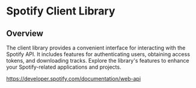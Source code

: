 # Spotify Client Library

## Overview

The client library provides a convenient interface for interacting with the Spotify API. It includes features for authenticating users, obtaining access tokens, and downloading tracks. Explore the library's features to enhance your Spotify-related applications and projects.

https://developer.spotify.com/documentation/web-api